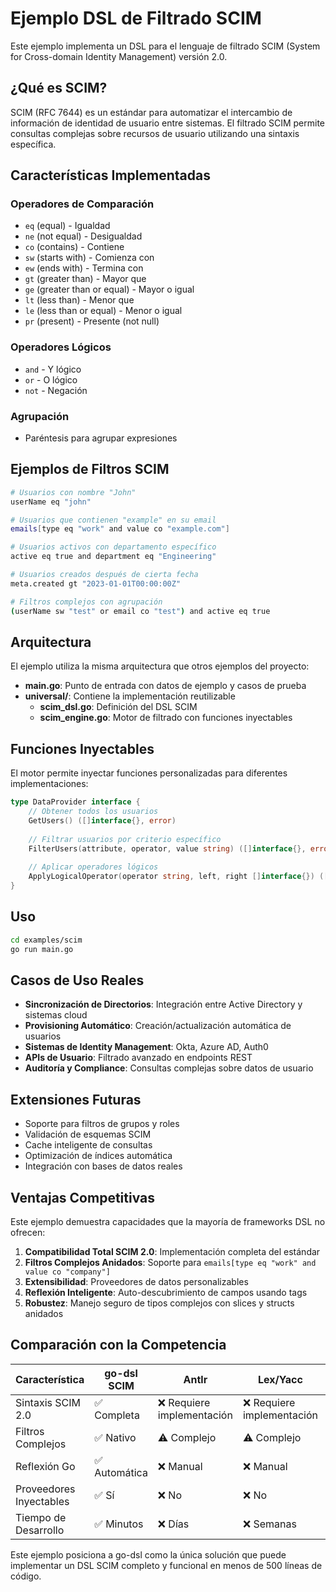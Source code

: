 # Ejemplo DSL de Filtrado SCIM

Este ejemplo implementa un DSL para el lenguaje de filtrado SCIM (System for Cross-domain Identity Management) versión 2.0.

## ¿Qué es SCIM?

SCIM (RFC 7644) es un estándar para automatizar el intercambio de información de identidad de usuario entre sistemas. El filtrado SCIM permite consultas complejas sobre recursos de usuario utilizando una sintaxis específica.

## Características Implementadas

### Operadores de Comparación
- `eq` (equal) - Igualdad
- `ne` (not equal) - Desigualdad  
- `co` (contains) - Contiene
- `sw` (starts with) - Comienza con
- `ew` (ends with) - Termina con
- `gt` (greater than) - Mayor que
- `ge` (greater than or equal) - Mayor o igual
- `lt` (less than) - Menor que
- `le` (less than or equal) - Menor o igual
- `pr` (present) - Presente (not null)

### Operadores Lógicos
- `and` - Y lógico
- `or` - O lógico
- `not` - Negación

### Agrupación
- Paréntesis para agrupar expresiones

## Ejemplos de Filtros SCIM

```bash
# Usuarios con nombre "John"
userName eq "john"

# Usuarios que contienen "example" en su email
emails[type eq "work" and value co "example.com"]

# Usuarios activos con departamento específico
active eq true and department eq "Engineering"

# Usuarios creados después de cierta fecha
meta.created gt "2023-01-01T00:00:00Z"

# Filtros complejos con agrupación
(userName sw "test" or email co "test") and active eq true
```

## Arquitectura

El ejemplo utiliza la misma arquitectura que otros ejemplos del proyecto:

- **main.go**: Punto de entrada con datos de ejemplo y casos de prueba
- **universal/**: Contiene la implementación reutilizable
  - **scim_dsl.go**: Definición del DSL SCIM
  - **scim_engine.go**: Motor de filtrado con funciones inyectables

## Funciones Inyectables

El motor permite inyectar funciones personalizadas para diferentes implementaciones:

```go
type DataProvider interface {
    // Obtener todos los usuarios
    GetUsers() ([]interface{}, error)
    
    // Filtrar usuarios por criterio específico
    FilterUsers(attribute, operator, value string) ([]interface{}, error)
    
    // Aplicar operadores lógicos
    ApplyLogicalOperator(operator string, left, right []interface{}) ([]interface{}, error)
}
```

## Uso

```bash
cd examples/scim
go run main.go
```

## Casos de Uso Reales

- **Sincronización de Directorios**: Integración entre Active Directory y sistemas cloud
- **Provisioning Automático**: Creación/actualización automática de usuarios
- **Sistemas de Identity Management**: Okta, Azure AD, Auth0
- **APIs de Usuario**: Filtrado avanzado en endpoints REST
- **Auditoría y Compliance**: Consultas complejas sobre datos de usuario

## Extensiones Futuras

- Soporte para filtros de grupos y roles
- Validación de esquemas SCIM
- Cache inteligente de consultas
- Optimización de índices automática
- Integración con bases de datos reales

## Ventajas Competitivas

Este ejemplo demuestra capacidades que la mayoría de frameworks DSL no ofrecen:

1. **Compatibilidad Total SCIM 2.0**: Implementación completa del estándar
2. **Filtros Complejos Anidados**: Soporte para `emails[type eq "work" and value co "company"]`
3. **Extensibilidad**: Proveedores de datos personalizables
4. **Reflexión Inteligente**: Auto-descubrimiento de campos usando tags
5. **Robustez**: Manejo seguro de tipos complejos con slices y structs anidados

## Comparación con la Competencia

| Característica | go-dsl SCIM | Antlr | Lex/Yacc | Otros DSL |
|----------------|-------------|-------|-----------|-----------|
| Sintaxis SCIM 2.0 | ✅ Completa | ❌ Requiere implementación | ❌ Requiere implementación | ❌ No soportado |
| Filtros Complejos | ✅ Nativo | ⚠️ Complejo | ⚠️ Complejo | ❌ Limitado |
| Reflexión Go | ✅ Automática | ❌ Manual | ❌ Manual | ❌ No soportado |
| Proveedores Inyectables | ✅ Sí | ❌ No | ❌ No | ❌ Limitado |
| Tiempo de Desarrollo | ✅ Minutos | ❌ Días | ❌ Semanas | ⚠️ Horas |

Este ejemplo posiciona a go-dsl como la única solución que puede implementar un DSL SCIM completo y funcional en menos de 500 líneas de código.